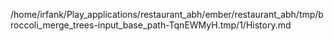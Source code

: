/home/irfank/Play_applications/restaurant_abh/ember/restaurant_abh/tmp/broccoli_merge_trees-input_base_path-TqnEWMyH.tmp/1/History.md
